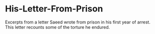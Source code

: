 His-Letter-From-Prison
======================

Excerpts from a letter Saeed wrote from prison in his first year of arrest. This letter recounts some of the torture he endured.
